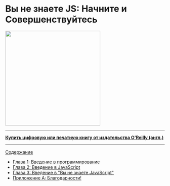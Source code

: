 # Вы не знаете JS: Начните и Совершенствуйтесь

<img src="cover.jpg" width="300">

-----

**[Купить цифровую или печатную книгу от издательства O'Reilly (англ.)](http://shop.oreilly.com/product/0636920039303.do)**

-----

[Содержание](toc.md)

* [Глава 1: Введение в программирование](ch1.md)
* [Глава 2: Введение в JavaScript](ch2.md)
* [Глава 3: Введение в "Вы не знаете JavaScript"](ch3.md)
* [Приложение A: Благодарности!](apA.md)
